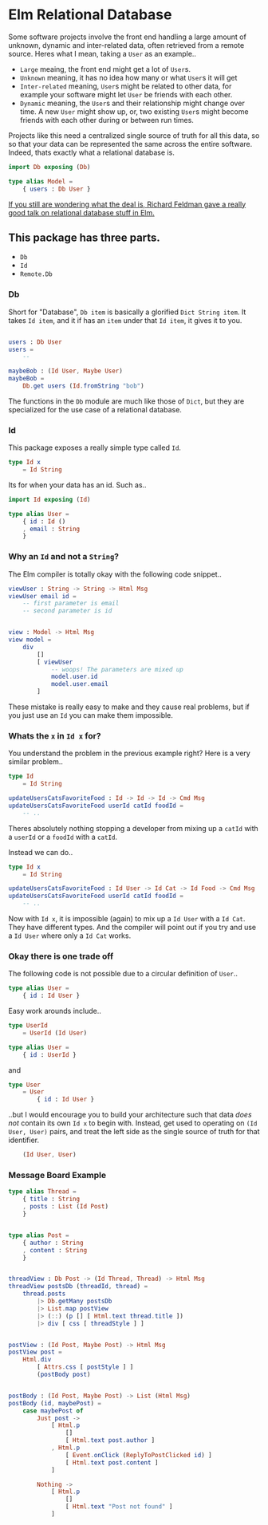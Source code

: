 # Elm Relational Database

Some software projects involve the front end handling a large amount of unknown, dynamic and inter-related data, often retrieved from a remote source. Heres what I mean, taking a `User` as an example..

- `Large` meaing, the front end might get a lot of `User`s.
- `Unknown` meaning, it has no idea how many or what `User`s it will get
- `Inter-related` meaning, `User`s might be related to other data, for example your software might let `User` be friends with each other. 
- `Dynamic` meaning, the `User`s and their relationship might change over time. A new `User` might show up, or, two existing `User`s might become friends with each other during or between run times.

Projects like this need a centralized single source of truth for all this data, so so that your data can be represented the same across the entire software. Indeed, thats exactly what a relational database is. 
```elm
import Db exposing (Db)

type alias Model =
    { users : Db User }
```
[If you still are wondering what the deal is, Richard Feldman gave a really good talk on relational database stuff in Elm.](https://www.youtube.com/watch?v=28OdemxhfbU)


## This package has three parts.
- `Db`
- `Id`
- `Remote.Db`

### Db

Short for "Database", `Db item` is basically a glorified `Dict String item`. It takes `Id item`, and it if has an `item` under that `Id item`, it gives it to you.

```elm

users : Db User
users =
    --

maybeBob : (Id User, Maybe User)
maybeBob =
    Db.get users (Id.fromString "bob") 
```

The functions in the `Db` module are much like those of `Dict`, but they are specialized for the use case of a relational database.

### Id

This package exposes a really simple type called `Id`.

```elm
type Id x
    = Id String
```

Its for when your data has an id. Such as..

```elm
import Id exposing (Id)

type alias User =
    { id : Id ()
    , email : String
    }
```

### Why an `Id` and not a `String`?

The Elm compiler is totally okay with the following code snippet..

```elm
viewUser : String -> String -> Html Msg
viewUser email id =
    -- first parameter is email
    -- second parameter is id


view : Model -> Html Msg
view model =
    div
        []
        [ viewUser
            -- woops! The parameters are mixed up
            model.user.id
            model.user.email
        ]
```

These mistake is really easy to make and they cause real problems, but if you just use an `Id` you can make them impossible.

### Whats the `x` in `Id x` for?

You understand the problem in the previous example right? Here is a very similar problem..

```elm
type Id
    = Id String

updateUsersCatsFavoriteFood : Id -> Id -> Id -> Cmd Msg
updateUsersCatsFavoriteFood userId catId foodId =
    -- ..
```

Theres absolutely nothing stopping a developer from mixing up a `catId` with a `userId` or a `foodId` with a `catId`.

Instead we can do..

```elm
type Id x
    = Id String

updateUsersCatsFavoriteFood : Id User -> Id Cat -> Id Food -> Cmd Msg
updateUsersCatsFavoriteFood userId catId foodId =
    -- ..
```

Now with `Id x`, it is impossible (again) to mix up a `Id User` with a `Id Cat`. They have different types. And the compiler will point out if you try and use a `Id User` where only a `Id Cat` works.

### Okay there is one trade off

The following code is not possible due to a circular definition of `User`..

```elm
type alias User =
    { id : Id User }
```

Easy work arounds include..

```elm
type UserId 
    = UserId (Id User)

type alias User =
    { id : UserId }
```

and

```elm
type User 
    = User
        { id : Id User }
```

..but I would encourage you to build your architecture such that data _does not_ contain its own `Id x` to begin with. Instead, get used to operating on `(Id User, User)` pairs, and treat the left side as the single source of truth for that identifier.

```elm
    (Id User, User)
```

### Message Board Example

```elm
type alias Thread =
    { title : String
    , posts : List (Id Post)
    }


type alias Post =
    { author : String
    , content : String
    }


threadView : Db Post -> (Id Thread, Thread) -> Html Msg
threadView postsDb (threadId, thread) =
    thread.posts
        |> Db.getMany postsDb
        |> List.map postView
        |> (::) (p [] [ Html.text thread.title ])
        |> div [ css [ threadStyle ] ]


postView : (Id Post, Maybe Post) -> Html Msg
postView post =
    Html.div
        [ Attrs.css [ postStyle ] ]
        (postBody post)


postBody : (Id Post, Maybe Post) -> List (Html Msg)
postBody (id, maybePost) =
    case maybePost of
        Just post ->
            [ Html.p
                []
                [ Html.text post.author ]
            , Html.p
                [ Event.onClick (ReplyToPostClicked id) ]
                [ Html.text post.content ]
            ]

        Nothing ->
            [ Html.p
                []
                [ Html.text "Post not found" ]
            ]
```
